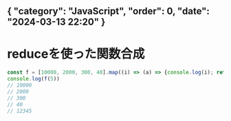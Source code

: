 { "category": "JavaScript",  "order": 0, "date": "2024-03-13 22:20" }
---
# reduceを使った関数合成

```js
const f = [10000, 2000, 300, 40].map((i) => (a) => {console.log(i); return a + i}).reduce((a, c) => (v) => c(a(v)))
console.log(f(5))
// 10000
// 2000
// 300
// 40
// 12345
```